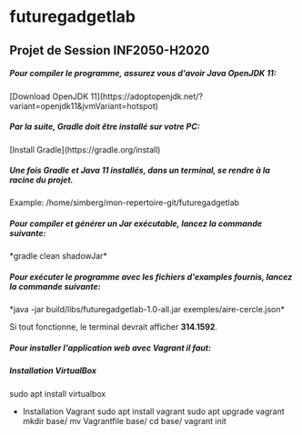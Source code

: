<h1>futuregadgetlab</h1>
<h2>Projet de Session INF2050-H2020</h2>

<h5>Pour compiler le programme, assurez vous d'avoir Java OpenJDK 11:</h5>
[Download OpenJDK 11](https://adoptopenjdk.net/?variant=openjdk11&jvmVariant=hotspot)

<h5>Par la suite, Gradle doit être installé sur votre PC:</h5>
[Install Gradle](https://gradle.org/install)

<h5>Une fois Gradle et Java 11 installés, dans un terminal, se rendre à la racine du projet.</h5>
Example: /home/simberg/mon-repertoire-git/futuregadgetlab

<h5>Pour compiler et générer un Jar exécutable, lancez la commande suivante:</h5>
*gradle clean shadowJar*

<h5>Pour exécuter le programme avec les fichiers d'examples fournis, lancez la commande suivante:</h5>
*java -jar build/libs/futuregadgetlab-1.0-all.jar exemples/aire-cercle.json*

Si tout fonctionne, le terminal devrait afficher **314.1592**.

<h5>Pour installer l'application web avec Vagrant il faut:</h5>

<h5> Installation VirtualBox</h5>
  sudo apt install virtualbox

* Installation Vagrant
  sudo apt install vagrant
  sudo apt upgrade vagrant
  mkdir base/
  mv Vagrantfile base/
  cd base/
  vagrant init
